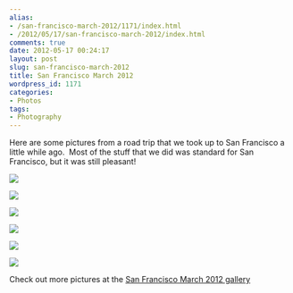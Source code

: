 ```yaml
---
alias:
- /san-francisco-march-2012/1171/index.html
- /2012/05/17/san-francisco-march-2012/index.html
comments: true
date: 2012-05-17 00:24:17
layout: post
slug: san-francisco-march-2012
title: San Francisco March 2012
wordpress_id: 1171
categories:
- Photos
tags:
- Photography
---
```


Here are some pictures from a road trip that we took up to San Francisco a little while ago.  Most of the stuff that we did was standard for San Francisco, but it was still pleasant!


[![](http://thegalleryis.goingthewongway.com/var/resizes/Travel/San-Francisco-March-2012/SF%20%284%20of%2013%29.jpg?m=1337213587)](http://thegalleryis.goingthewongway.com/var/albums/Travel/San-Francisco-March-2012/SF%20%284%20of%2013%29.jpg?m=1337213587)




[![](http://thegalleryis.goingthewongway.com/var/resizes/Travel/San-Francisco-March-2012/SF%20%285%20of%2013%29.jpg?m=1337213587)](http://thegalleryis.goingthewongway.com/var/albums/Travel/San-Francisco-March-2012/SF%20%285%20of%2013%29.jpg?m=1337213587)




[![](http://thegalleryis.goingthewongway.com/var/resizes/Travel/San-Francisco-March-2012/SF%20%283%20of%2013%29.jpg?m=1337213587)](http://thegalleryis.goingthewongway.com/var/albums/Travel/San-Francisco-March-2012/SF%20%283%20of%2013%29.jpg?m=1337213587)




[![](http://thegalleryis.goingthewongway.com/var/resizes/Travel/San-Francisco-March-2012/SF%20%286%20of%2013%29.jpg?m=1337213587)](http://thegalleryis.goingthewongway.com/var/albums/Travel/San-Francisco-March-2012/SF%20%286%20of%2013%29.jpg?m=1337213587)




[![](http://thegalleryis.goingthewongway.com/var/resizes/Travel/San-Francisco-March-2012/SF%20%288%20of%2013%29.jpg?m=1337213587)](http://thegalleryis.goingthewongway.com/var/albums/Travel/San-Francisco-March-2012/SF%20%288%20of%2013%29.jpg?m=1337213587)




[![](http://thegalleryis.goingthewongway.com/var/resizes/Travel/San-Francisco-March-2012/SF%20%2810%20of%2013%29.jpg?m=1337213587)](http://thegalleryis.goingthewongway.com/var/albums/Travel/San-Francisco-March-2012/SF%20%2810%20of%2013%29.jpg?m=1337213587)




Check out more pictures at the [San Francisco March 2012 gallery](http://www.goingthewongway.com/item?3,tsf1203)
